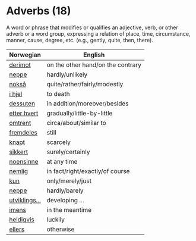 # Adverbs (18)

A word or phrase that modifies or qualifies an adjective, verb, or other adverb or a word group, expressing a relation of place, time, circumstance, manner, cause, degree, etc. (e.g., gently, quite, then, there).

| Norwegian | English |
| --- | --- |
| [derimot](https://www.ordnett.no/search?language=no&phrase=derimot) | on the other hand/on the contrary |
| [neppe](https://www.ordnett.no/search?language=no&phrase=neppe) | hardly/unlikely |
| [nokså](https://www.ordnett.no/search?language=no&phrase=nokså) | quite/rather/fairly/modestly |
| [i hjel](https://www.ordnett.no/search?language=no&phrase=i%20hjel) | to death |
| [dessuten](https://www.ordnett.no/search?language=no&phrase=dessuten) | in addition/moreover/besides |
| [etter hvert](https://www.ordnett.no/search?language=no&phrase=etter%20hvert) | gradually/little-by-little |
| [omtrent](https://www.ordnett.no/search?language=no&phrase=omtrent) | circa/about/similar to |
| [fremdeles](https://www.ordnett.no/search?language=no&phrase=fremdeles) | still |
| [knapt](https://www.ordnett.no/search?language=no&phrase=knapt) | scarcely |
| [sikkert](https://www.ordnett.no/search?language=no&phrase=sikkert) | surely/certainly |
| [noensinne](https://www.ordnett.no/search?language=no&phrase=noensinne) | at any time |
| [nemlig](https://www.ordnett.no/search?language=no&phrase=nemlig) | in fact/right/exactly/of course |
| [kun](https://www.ordnett.no/search?language=no&phrase=kun) | only/merely/just |
| [neppe](https://www.ordnett.no/search?language=no&phrase=neppe) | hardly/barely |
| [utviklings...](https://www.ordnett.no/search?language=no&phrase=utviklings...) | developing ... |
| [imens](https://www.ordnett.no/search?language=no&phrase=imens) | in the meantime |
| [heldigvis](https://www.ordnett.no/search?language=no&phrase=heldigvis) | luckily |
| [ellers](https://www.ordnett.no/search?language=no&phrase=ellers) | otherwise |

